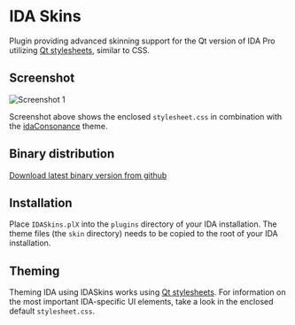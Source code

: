 IDA Skins
=========

Plugin providing advanced skinning support for the Qt version of IDA Pro utilizing [Qt stylesheets](http://qt-project.org/doc/qt-4.7/stylesheet.html), similar to CSS.

## Screenshot
![Screenshot 1](https://raw.githubusercontent.com/athre0z/ida-skins/master/media/screenshots/screencap1.png)

Screenshot above shows the enclosed `stylesheet.css` in combination with the [idaConsonance](https://github.com/eugeneching/ida-consonance) theme.

## Binary distribution
[Download latest binary version from github](https://github.com/athre0z/ida-skins/releases/latest)

## Installation
Place `IDASkins.plX` into the `plugins` directory of your IDA installation. The theme files (the `skin` directory) needs to be copied to the root of your IDA installation.

## Theming
Theming IDA using IDASkins works using [Qt stylesheets](http://qt-project.org/doc/qt-4.7/stylesheet.html). For information on the most important IDA-specific UI elements, take a look in the enclosed default `stylesheet.css`.
